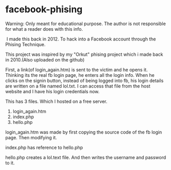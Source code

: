 # facebook-phising
Warning: Only meant for educational purpose. The author is not responsible for what a reader does with this info.

 I made this back in 2012. To hack into a Facebook account through the Phising Technique.    

This project was inspired by my "Orkut" phising project which i made back in 2010.(Also uploaded on the github)

First, a link(of login_again.htm) is sent to the victim and he opens it. Thinking its the real fb login page, he enters all the login info. When he clicks on the signin button, instead of being logged into fb, his login details are written on a file named lol.txt. I can access that file from the host website and I have his login credentials now.  

This has 3 files. Which I hosted on a free server.

1. login_again.htm
2. index.php
3. hello.php


login_again.htm was made by first copying the source code of the fb login page. Then modifying it.

index.php has reference to hello.php

hello.php creates a lol.text file. And then writes the username and password to it.

